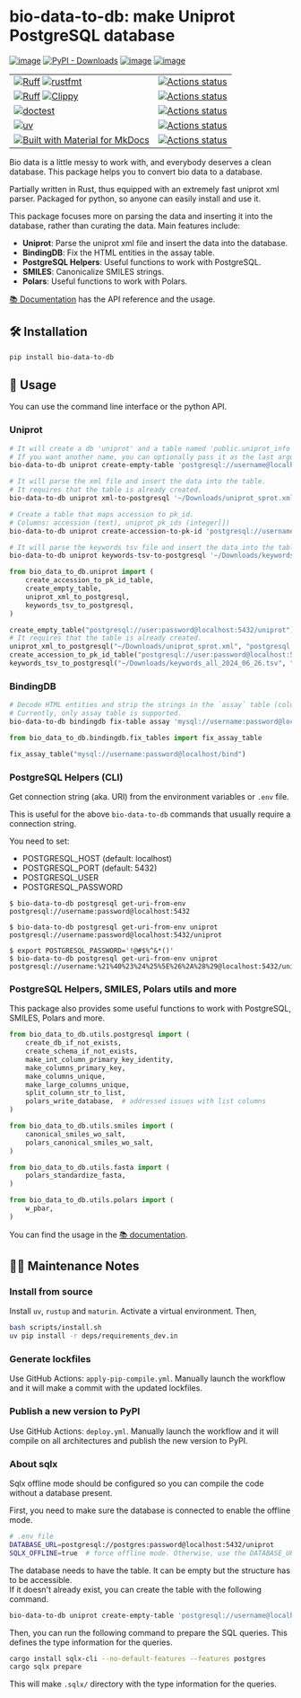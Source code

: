# bio-data-to-db: make Uniprot PostgreSQL database

[![image](https://img.shields.io/pypi/v/bio-data-to-db.svg)](https://pypi.python.org/pypi/bio-data-to-db)
[![PyPI - Downloads](https://img.shields.io/pypi/dm/bio-data-to-db)](https://pypi.python.org/pypi/bio-data-to-db)
[![image](https://img.shields.io/pypi/l/bio-data-to-db.svg)](https://pypi.python.org/pypi/bio-data-to-db)
[![image](https://img.shields.io/pypi/pyversions/bio-data-to-db.svg)](https://pypi.python.org/pypi/bio-data-to-db)

|  |  |
|--|--|
|[![Ruff](https://img.shields.io/badge/Ruff-3670A0?style=for-the-badge&logo=python&logoColor=ffdd54)](https://github.com/astral-sh/ruff) [![rustfmt](https://img.shields.io/badge/rustfmt-%23000000.svg?style=for-the-badge&logo=rust&logoColor=white)](https://github.com/rust-lang/rustfmt) |[![Actions status](https://github.com/deargen/bio-data-to-db/workflows/Style%20checking/badge.svg)](https://github.com/deargen/bio-data-to-db/actions)|
| [![Ruff](https://img.shields.io/badge/Ruff-3670A0?style=for-the-badge&logo=python&logoColor=ffdd54)](https://github.com/astral-sh/ruff) [![Clippy](https://img.shields.io/badge/clippy-%23000000.svg?style=for-the-badge&logo=rust&logoColor=white)](https://github.com/rust-lang/rust-clippy) | [![Actions status](https://github.com/deargen/bio-data-to-db/workflows/Linting/badge.svg)](https://github.com/deargen/bio-data-to-db/actions) |
| [![doctest](https://img.shields.io/badge/doctest-3670A0?style=for-the-badge&logo=python&logoColor=ffdd54)](https://docs.python.org/3/library/doctest.html) | [![Actions status](https://github.com/deargen/bio-data-to-db/workflows/Tests/badge.svg)](https://github.com/deargen/bio-data-to-db/actions) |
| [![uv](https://img.shields.io/badge/uv-3670A0?style=for-the-badge&logo=python&logoColor=ffdd54)](https://github.com/astral-sh/uv) | [![Actions status](https://github.com/deargen/bio-data-to-db/workflows/Check%20pip%20compile%20sync/badge.svg)](https://github.com/deargen/bio-data-to-db/actions) |
|[![Built with Material for MkDocs](https://img.shields.io/badge/Material_for_MkDocs-526CFE?style=for-the-badge&logo=MaterialForMkDocs&logoColor=white)](https://squidfunk.github.io/mkdocs-material/)|[![Actions status](https://github.com/deargen/bio-data-to-db/workflows/Deploy%20MkDocs%20on%20latest%20commit/badge.svg)](https://github.com/deargen/bio-data-to-db/actions)|


Bio data is a little messy to work with, and everybody deserves a clean database. This package helps you to convert bio data to a database.

Partially written in Rust, thus equipped with an extremely fast uniprot xml parser. Packaged for python, so anyone can easily install and use it.

This package focuses more on parsing the data and inserting it into the database, rather than curating the data. Main features include:

- **Uniprot**: Parse the uniprot xml file and insert the data into the database.
- **BindingDB**: Fix the HTML entities in the assay table.
- **PostgreSQL Helpers**: Useful functions to work with PostgreSQL.
- **SMILES**: Canonicalize SMILES strings.
- **Polars**: Useful functions to work with Polars.

[📚 Documentation](https://deargen.github.io/bio-data-to-db/) has the API reference and the usage.

## 🛠️ Installation

```bash
pip install bio-data-to-db
```

## 🚦 Usage

You can use the command line interface or the python API.

### Uniprot

```bash
# It will create a db 'uniprot' and a table named 'public.uniprot_info' in the database.
# If you want another name, you can optionally pass it as the last argument.
bio-data-to-db uniprot create-empty-table 'postgresql://username@localhost:5432/uniprot'

# It will parse the xml file and insert the data into the table.
# It requires that the table is already created.
bio-data-to-db uniprot xml-to-postgresql '~/Downloads/uniprot_sprot.xml' 'postgresql://username@localhost:5432/uniprot'

# Create a table that maps accession to pk_id.
# Columns: accession (text), uniprot_pk_ids (integer[])
bio-data-to-db uniprot create-accession-to-pk-id 'postgresql://username@localhost:5432/uniprot'

# It will parse the keywords tsv file and insert the data into the table.
bio-data-to-db uniprot keywords-tsv-to-postgresql '~/Downloads/keywords_all_2024_06_26.tsv' 'postgresql://username@localhost/uniprot'
```

```python
from bio_data_to_db.uniprot import (
    create_accession_to_pk_id_table,
    create_empty_table,
    uniprot_xml_to_postgresql,
    keywords_tsv_to_postgresql,
)

create_empty_table("postgresql://user:password@localhost:5432/uniprot")
# It requires that the table is already created.
uniprot_xml_to_postgresql("~/Downloads/uniprot_sprot.xml", "postgresql://user:password@localhost:5432/uniprot")
create_accession_to_pk_id_table("postgresql://user:password@localhost:5432/uniprot")
keywords_tsv_to_postgresql("~/Downloads/keywords_all_2024_06_26.tsv", "postgresql://user:password@localhost:5432/uniprot")
```

### BindingDB

```bash
# Decode HTML entities and strip the strings in the `assay` table (column: description and assay_name).
# Currently, only assay table is supported.
bio-data-to-db bindingdb fix-table assay 'mysql://username:password@localhost/bind'
```

```python
from bio_data_to_db.bindingdb.fix_tables import fix_assay_table

fix_assay_table("mysql://username:password@localhost/bind")
```


### PostgreSQL Helpers (CLI)

Get connection string (aka. URI) from the environment variables or `.env` file.

This is useful for the above `bio-data-to-db` commands that usually require a connection string.

You need to set:  
- POSTGRESQL_HOST (default: localhost)
- POSTGRESQL_PORT (default: 5432)
- POSTGRESQL_USER
- POSTGRESQL_PASSWORD

```console
$ bio-data-to-db postgresql get-uri-from-env
postgresql://username:password@localhost:5432

$ bio-data-to-db postgresql get-uri-from-env uniprot
postgresql://username:password@localhost:5432/uniprot

$ export POSTGRESQL_PASSWORD='!@#$%^&*()'
$ bio-data-to-db postgresql get-uri-from-env uniprot
postgresql://username:%21%40%23%24%25%5E%26%2A%28%29@localhost:5432/uniprot
```


### PostgreSQL Helpers, SMILES, Polars utils and more

This package also provides some useful functions to work with PostgreSQL, SMILES, Polars and more.

```python
from bio_data_to_db.utils.postgresql import (
    create_db_if_not_exists,
    create_schema_if_not_exists,
    make_int_column_primary_key_identity,
    make_columns_primary_key,
    make_columns_unique,
    make_large_columns_unique,
    split_column_str_to_list,
    polars_write_database,  # addressed issues with list columns
)

from bio_data_to_db.utils.smiles import (
    canonical_smiles_wo_salt,
    polars_canonical_smiles_wo_salt,
)

from bio_data_to_db.utils.fasta import (
    polars_standardize_fasta,
)

from bio_data_to_db.utils.polars import (
    w_pbar,
)
```

You can find the usage in the [📚 documentation](https://deargen.github.io/bio-data-to-db/).


## 👨‍💻️ Maintenance Notes

### Install from source

Install `uv`, `rustup` and `maturin`. Activate a virtual environment. Then,

```bash
bash scripts/install.sh
uv pip install -r deps/requirements_dev.in
```

### Generate lockfiles

Use GitHub Actions: `apply-pip-compile.yml`. Manually launch the workflow and it will make a commit with the updated lockfiles.

### Publish a new version to PyPI

Use GitHub Actions: `deploy.yml`. Manually launch the workflow and it will compile on all architectures and publish the new version to PyPI.

### About sqlx

Sqlx offline mode should be configured so you can compile the code without a database present.

First, you need to make sure the database is connected to enable the offline mode.

```bash
# .env file
DATABASE_URL=postgresql://postgres:password@localhost:5432/uniprot
SQLX_OFFLINE=true  # force offline mode. Otherwise, use the DATABASE_URL to connect to the database.
```

The database needs to have the table. It can be empty but the structure has to be accessible.  
If it doesn't already exist, you can create the table with the following command.

```bash
bio-data-to-db uniprot create-empty-table 'postgresql://username@localhost:5432/uniprot'
```

Then, you can run the following command to prepare the SQL queries. This defines the type information for the queries.

```bash
cargo install sqlx-cli --no-default-features --features postgres
cargo sqlx prepare
```

This will make `.sqlx/` directory with the type information for the queries.


